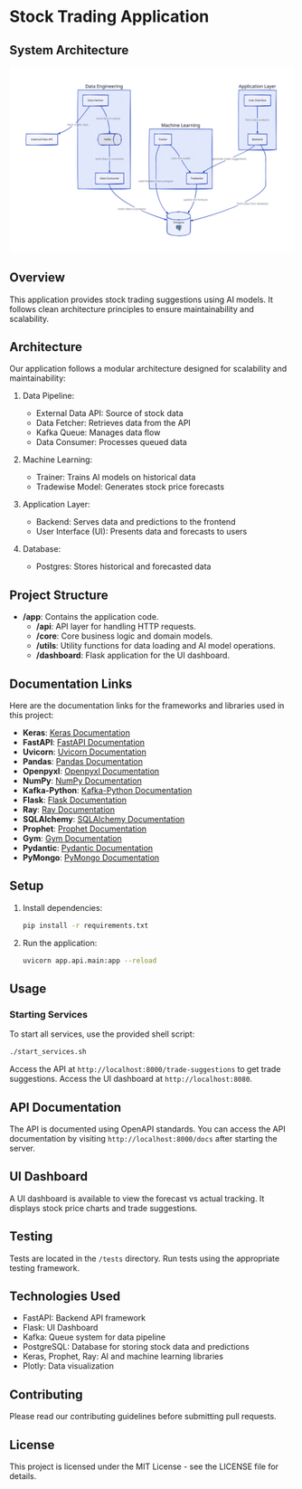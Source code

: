 # Stock Trading Application
## System Architecture

![Trade Management Architecture](architecture.svg)

## Overview

This application provides stock trading suggestions using AI models. It follows clean architecture principles to ensure maintainability and scalability.

## Architecture

Our application follows a modular architecture designed for scalability and maintainability:

1. Data Pipeline:
   - External Data API: Source of stock data
   - Data Fetcher: Retrieves data from the API
   - Kafka Queue: Manages data flow
   - Data Consumer: Processes queued data

2. Machine Learning:
   - Trainer: Trains AI models on historical data
   - Tradewise Model: Generates stock price forecasts

3. Application Layer:
   - Backend: Serves data and predictions to the frontend
   - User Interface (UI): Presents data and forecasts to users

4. Database:
   - Postgres: Stores historical and forecasted data

## Project Structure

- **/app**: Contains the application code.
  - **/api**: API layer for handling HTTP requests.
  - **/core**: Core business logic and domain models.
  - **/utils**: Utility functions for data loading and AI model operations.
  - **/dashboard**: Flask application for the UI dashboard.

## Documentation Links

Here are the documentation links for the frameworks and libraries used in this project:

- **Keras**: [Keras Documentation](https://keras.io/)
- **FastAPI**: [FastAPI Documentation](https://fastapi.tiangolo.com/)
- **Uvicorn**: [Uvicorn Documentation](https://www.uvicorn.org/)
- **Pandas**: [Pandas Documentation](https://pandas.pydata.org/docs/)
- **Openpyxl**: [Openpyxl Documentation](https://openpyxl.readthedocs.io/en/stable/)
- **NumPy**: [NumPy Documentation](https://numpy.org/doc/)
- **Kafka-Python**: [Kafka-Python Documentation](https://kafka-python.readthedocs.io/en/master/)
- **Flask**: [Flask Documentation](https://flask.palletsprojects.com/)
- **Ray**: [Ray Documentation](https://docs.ray.io/en/latest/)
- **SQLAlchemy**: [SQLAlchemy Documentation](https://docs.sqlalchemy.org/en/20/)
- **Prophet**: [Prophet Documentation](https://facebook.github.io/prophet/)
- **Gym**: [Gym Documentation](https://www.gymlibrary.dev/)
- **Pydantic**: [Pydantic Documentation](https://docs.pydantic.dev/)
- **PyMongo**: [PyMongo Documentation](https://pymongo.readthedocs.io/en/stable/)

## Setup

1. Install dependencies:
   ```bash
   pip install -r requirements.txt
   ```

2. Run the application:
   ```bash
   uvicorn app.api.main:app --reload
   ```

## Usage

### Starting Services

To start all services, use the provided shell script:

```bash
./start_services.sh
```

Access the API at `http://localhost:8000/trade-suggestions` to get trade suggestions.
Access the UI dashboard at `http://localhost:8080`.

## API Documentation

The API is documented using OpenAPI standards. You can access the API documentation by visiting `http://localhost:8000/docs` after starting the server.

## UI Dashboard

A UI dashboard is available to view the forecast vs actual tracking. It displays stock price charts and trade suggestions.

## Testing

Tests are located in the `/tests` directory. Run tests using the appropriate testing framework.

## Technologies Used

- FastAPI: Backend API framework
- Flask: UI Dashboard
- Kafka: Queue system for data pipeline
- PostgreSQL: Database for storing stock data and predictions
- Keras, Prophet, Ray: AI and machine learning libraries
- Plotly: Data visualization

## Contributing

Please read our contributing guidelines before submitting pull requests.

## License

This project is licensed under the MIT License - see the LICENSE file for details.
